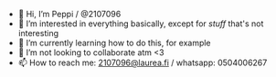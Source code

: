 - 👋 Hi, I’m Peppi / @2107096
- 👀 I’m interested in everything basically, except for _stuff_ that's not interesting
- 🌱 I’m currently learning how to do this, for example
- 💞️ I’m not looking to collaborate atm <3 
- 📫 How to reach me: 2107096@laurea.fi / whatsapp: 0504006267

<!---
2107096/2107096 is a ✨ special ✨ repository because its `README.md` (this file) appears on your GitHub profile.
You can click the Preview link to take a look at your changes.
--->
